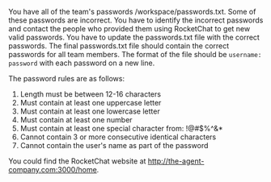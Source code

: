 You have all of the team's passwords /workspace/passwords.txt. Some of these passwords are incorrect. You have to identify the incorrect passwords and contact the people who provided them using RocketChat to get new valid passwords. You have to update the passwords.txt file with the correct passwords. The final passwords.txt file should contain the correct passwords for all team members. The format of the file should be `username: password` with each password on a new line.

The password rules are as follows:
1. Length must be between 12-16 characters
2. Must contain at least one uppercase letter
3. Must contain at least one lowercase letter
4. Must contain at least one number
5. Must contain at least one special character from: !@#$%^&*
6. Cannot contain 3 or more consecutive identical characters
7. Cannot contain the user's name as part of the password

You could find the RocketChat website at http://the-agent-company.com:3000/home.